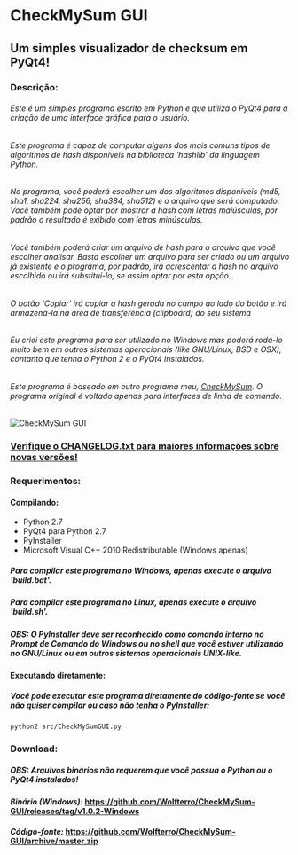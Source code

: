 # CheckMySum GUI
## Um simples visualizador de checksum em PyQt4!

### Descrição:

###### Este é um simples programa escrito em Python e que utiliza o PyQt4 para a criação de uma interface gráfica para o usuário.

###### Este programa é capaz de computar alguns dos mais comuns tipos de algoritmos de hash disponíveis na biblioteca 'hashlib' da linguagem Python.

###### No programa, você poderá escolher um dos algoritmos disponíveis (md5, sha1, sha224, sha256, sha384, sha512) e o arquivo que será computado. Você também pode optar por mostrar a hash com letras maiúsculas, por padrão o resultado é exibido com letras minúsculas.

###### Você também poderá criar um arquivo de hash para o arquivo que você escolher analisar. Basta escolher um arquivo para ser criado ou um arquivo já existente e o programa, por padrão, irá acrescentar a hash no arquivo escolhido ou irá substituí-lo, se assim optar por esta opção.

###### O botão 'Copiar' irá copiar a hash gerada no campo ao lado do botão e irá armazená-la na área de transferência (clipboard) do seu sistema

###### Eu criei este programa para ser utilizado no Windows mas poderá rodá-lo muito bem em outros sistemas operacionais (like GNU/Linux, BSD e OSX), contanto que tenha o Python 2 e o PyQt4 instalados.

###### Este programa é baseado em outro programa meu, [CheckMySum](https://github.com/Wolfterro/CheckMySum). O programa original é voltado apenas para interfaces de linha de comando.

######

![CheckMySum GUI](http://i.imgur.com/HJ3gcr6.png)

### [Verifique o CHANGELOG.txt para maiores informações sobre novas versões!](https://raw.github.com/Wolfterro/CheckMySum-GUI/master/CHANGELOG.txt)

### Requerimentos:

#### Compilando:
- Python 2.7
- PyQt4 para Python 2.7
- PyInstaller
- Microsoft Visual C++ 2010 Redistributable (Windows apenas)

##### Para compilar este programa no Windows, apenas execute o arquivo 'build.bat'.
##### Para compilar este programa no Linux, apenas execute o arquivo 'build.sh'.
##### **OBS**: O PyInstaller deve ser reconhecido como comando interno no Prompt de Comando do Windows ou no shell que você estiver utilizando no GNU/Linux ou em outros sistemas operacionais UNIX-like.

#### Executando diretamente:

##### Você pode executar este programa diretamente do código-fonte se você não quiser compilar ou caso não tenha o PyInstaller:

    python2 src/CheckMySumGUI.py

### Download:

##### **OBS**: Arquivos binários não requerem que você possua o Python ou o PyQt4 instalados!
#### ***Binário (Windows):*** https://github.com/Wolfterro/CheckMySum-GUI/releases/tag/v1.0.2-Windows
#### ***Código-fonte:*** https://github.com/Wolfterro/CheckMySum-GUI/archive/master.zip
